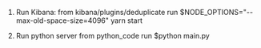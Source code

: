 1. Run Kibana:
from kibana/plugins/deduplicate run  $NODE_OPTIONS="--max-old-space-size=4096" yarn start

2. Run python server
from python_code run $python main.py 
